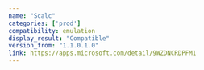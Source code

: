 ```yaml
---
name: "Scalc"
categories: ['prod']
compatibility: emulation
display_result: "Compatible"
version_from: "1.1.0.1.0"
link: https://apps.microsoft.com/detail/9WZDNCRDPFM1
---
```

